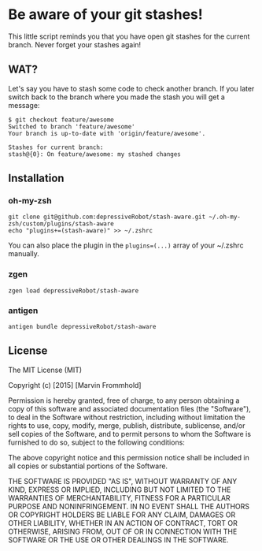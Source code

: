 # Be aware of your git stashes!

This little script reminds you that you have open git stashes for the current branch. Never forget your stashes again!

## WAT?

Let's say you have to stash some code to check another branch. If you later switch back to the branch where you made the stash you will get a message:

    $ git checkout feature/awesome
    Switched to branch 'feature/awesome'
    Your branch is up-to-date with 'origin/feature/awesome'.

    Stashes for current branch:
    stash@{0}: On feature/awesome: my stashed changes

## Installation

### oh-my-zsh

    git clone git@github.com:depressiveRobot/stash-aware.git ~/.oh-my-zsh/custom/plugins/stash-aware
    echo "plugins+=(stash-aware)" >> ~/.zshrc

You can also place the plugin in the `plugins=(...)` array of your ~/.zshrc manually.

### zgen

    zgen load depressiveRobot/stash-aware

### antigen

    antigen bundle depressiveRobot/stash-aware

## License
The MIT License (MIT)

Copyright (c) [2015] [Marvin Frommhold]

Permission is hereby granted, free of charge, to any person obtaining a copy
of this software and associated documentation files (the "Software"), to deal
in the Software without restriction, including without limitation the rights
to use, copy, modify, merge, publish, distribute, sublicense, and/or sell
copies of the Software, and to permit persons to whom the Software is
furnished to do so, subject to the following conditions:

The above copyright notice and this permission notice shall be included in all
copies or substantial portions of the Software.

THE SOFTWARE IS PROVIDED "AS IS", WITHOUT WARRANTY OF ANY KIND, EXPRESS OR
IMPLIED, INCLUDING BUT NOT LIMITED TO THE WARRANTIES OF MERCHANTABILITY,
FITNESS FOR A PARTICULAR PURPOSE AND NONINFRINGEMENT. IN NO EVENT SHALL THE
AUTHORS OR COPYRIGHT HOLDERS BE LIABLE FOR ANY CLAIM, DAMAGES OR OTHER
LIABILITY, WHETHER IN AN ACTION OF CONTRACT, TORT OR OTHERWISE, ARISING FROM,
OUT OF OR IN CONNECTION WITH THE SOFTWARE OR THE USE OR OTHER DEALINGS IN THE
SOFTWARE.